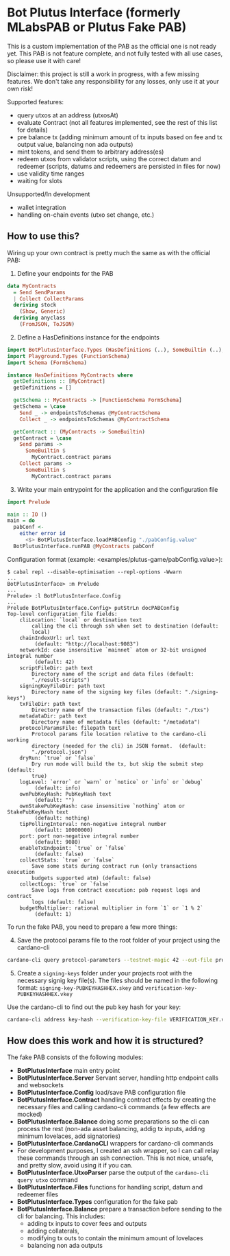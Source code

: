 # Bot Plutus Interface (formerly MLabsPAB or Plutus Fake PAB)

This is a custom implementation of the PAB as the official one is not ready yet.
This PAB is not feature complete, and not fully tested with all use cases, so please use it with care!

Disclaimer: this project is still a work in progress, with a few missing features. We don't take any responsibility for any losses, only use it at your own risk!

Supported features:

- query utxos at an address (utxosAt)
- evaluate Contract (not all features implemented, see the rest of this list for details)
- pre balance tx (adding minimum amount of tx inputs based on fee and tx output value, balancing non ada outputs)
- mint tokens, and send them to arbitrary address(es)
- redeem utxos from validator scripts, using the correct datum and redeemer (scripts, datums and redeemers are persisted in files for now)
- use validity time ranges
- waiting for slots

Unsupported/In development

- wallet integration
- handling on-chain events (utxo set change, etc.)

## How to use this?

Wiring up your own contract is pretty much the same as with the official PAB:

1. Define your endpoints for the PAB

```haskell
data MyContracts
  = Send SendParams
  | Collect CollectParams
  deriving stock
    (Show, Generic)
  deriving anyclass
    (FromJSON, ToJSON)
```

2. Define a HasDefinitions instance for the endpoints

```haskell
import BotPlutusInterface.Types (HasDefinitions (..), SomeBuiltin (..), endpointsToSchemas)
import Playground.Types (FunctionSchema)
import Schema (FormSchema)

instance HasDefinitions MyContracts where
  getDefinitions :: [MyContract]
  getDefinitions = []

  getSchema :: MyContracts -> [FunctionSchema FormSchema]
  getSchema = \case
    Send _ -> endpointsToSchemas @MyContractSchema
    Collect _ -> endpointsToSchemas @MyContractSchema

  getContract :: (MyContracts -> SomeBuiltin)
  getContract = \case
    Send params ->
      SomeBuiltin $
        MyContract.contract params
    Collect params ->
      SomeBuiltin $
        MyContract.contract params
```

3. Write your main entrypoint for the application and the configuration file

```haskell
import Prelude

main :: IO ()
main = do
  pabConf <-
    either error id
      <$> BotPlutusInterface.loadPABConfig "./pabConfig.value"
  BotPlutusInterface.runPAB @MyContracts pabConf
```

Configuration format (example: <examples/plutus-game/pabConfig.value>):

```console
$ cabal repl --disable-optimisation --repl-options -Wwarn
...
BotPlutusInterface> :m Prelude
...
Prelude> :l BotPlutusInterface.Config
...
Prelude BotPlutusInterface.Config> putStrLn docPABConfig
Top-level configuration file fields:
    cliLocation: `local` or destination text
        calling the cli through ssh when set to destination (default:
        local)
    chainIndexUrl: url text
         (default: "http://localhost:9083")
    networkId: case insensitive `mainnet` atom or 32-bit unsigned integral number
         (default: 42)
    scriptFileDir: path text
        Directory name of the script and data files (default:
        "./result-scripts")
    signingKeyFileDir: path text
        Directory name of the signing key files (default: "./signing-keys")
    txFileDir: path text
        Directory name of the transaction files (default: "./txs")
    metadataDir: path text
        Directory name of metadata files (default: "/metadata")
    protocolParamsFile: filepath text
        Protocol params file location relative to the cardano-cli working
        directory (needed for the cli) in JSON format.  (default:
        "./protocol.json")
    dryRun: `true` or `false`
        Dry run mode will build the tx, but skip the submit step (default:
        true)
    logLevel: `error` or `warn` or `notice` or `info` or `debug`
         (default: info)
    ownPubKeyHash: PubKeyHash text
         (default: "")
    ownStakePubKeyHash: case insensitive `nothing` atom or StakePubKeyHash text
         (default: nothing)
    tipPollingInterval: non-negative integral number
         (default: 10000000)
    port: port non-negative integral number
         (default: 9080)
    enableTxEndpoint: `true` or `false`
         (default: false)
    collectStats: `true` or `false`
        Save some stats during contract run (only transactions execution
        budgets supported atm) (default: false)
    collectLogs: `true` or `false`
        Save logs from contract execution: pab request logs and contract
        logs (default: false)
    budgetMultiplier: rational multiplier in form `1` or `1 % 2`
         (default: 1)
```

To run the fake PAB, you need to prepare a few more things:

4. Save the protocol params file to the root folder of your project using the cardano-cli

```bash
cardano-cli query protocol-parameters --testnet-magic 42 --out-file protocol.json
```

5. Create a `signing-keys` folder under your projects root with the necessary signig key file(s).
   The files should be named in the following format: `signing-key-PUBKEYHASHHEX.skey` and `verification-key-PUBKEYHASHHEX.vkey`

Use the cardano-cli to find out the pub key hash for your key:

```bash
cardano-cli address key-hash --verification-key-file VERIFICATION_KEY.vkey
```

## How does this work and how it is structured?

The fake PAB consists of the following modules:

- **BotPlutusInterface** main entry point
- **BotPlutusInterface.Server** Servant server, handling http endpoint calls and websockets
- **BotPlutusInterface.Config** load/save PAB configuration file
- **BotPlutusInterface.Contract** handling contract effects by creating the necessary files and calling cardano-cli commands (a few effects are mocked)
- **BotPlutusInterface.Balance** doing some preparations so the cli can process the rest (non-ada asset balancing, addig tx inputs, adding minimum lovelaces, add signatories)
- **BotPlutusInterface.CardanoCLI** wrappers for cardano-cli commands
- For development purposes, I created an ssh wrapper, so I can call relay these commands through an ssh connection. This is not nice, unsafe, and pretty slow, avoid using it if you can.
- **BotPlutusInterface.UtxoParser** parse the output of the `cardano-cli query utxo` command
- **BotPlutusInterface.Files** functions for handling script, datum and redeemer files
- **BotPlutusInterface.Types** configuration for the fake pab
- **BotPlutusInterface.Balance** prepare a transaction before sending to the cli for balancing. This includes:
  - adding tx inputs to cover fees and outputs
  - adding collaterals,
  - modifying tx outs to contain the minimum amount of lovelaces
  - balancing non ada outputs
